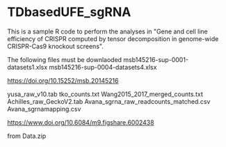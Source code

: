 # TDbasedUFE_sgRNA
This is a sample R code to perform the analyses in "Gene and cell line efficiency of CRISPR computed by tensor decomposition in genome-wide CRISPR-Cas9 knockout screens".

The following files must be downlaoded
msb145216-sup-0001-datasets1.xlsx
msb145216-sup-0004-datasets4.xlsx

https://doi.org/10.15252/msb.20145216

yusa_raw_v10.tab
tko_counts.txt
Wang2015_2017_merged_counts.txt
Achilles_raw_GeckoV2.tab
Avana_sgrna_raw_readcounts_matched.csv
Avana_sgrnamapping.csv

https://www.doi.org/10.6084/m9.figshare.6002438

from Data.zip
